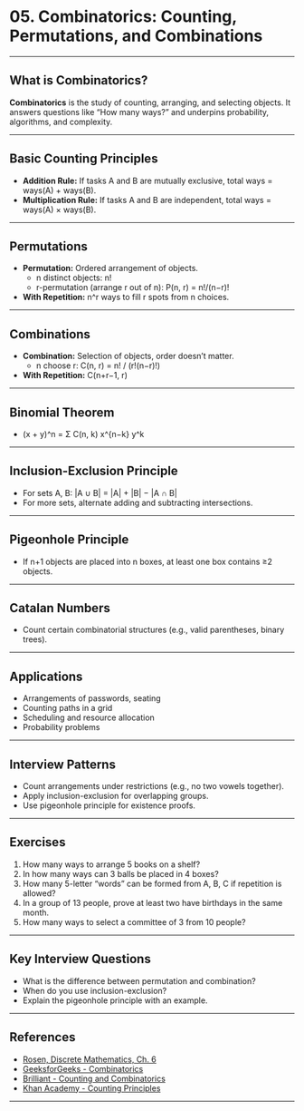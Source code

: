 # 05. Combinatorics: Counting, Permutations, and Combinations

---

## What is Combinatorics?

**Combinatorics** is the study of counting, arranging, and selecting objects. It answers questions like “How many ways?” and underpins probability, algorithms, and complexity.

---

## Basic Counting Principles

- **Addition Rule:** If tasks A and B are mutually exclusive, total ways = ways(A) + ways(B).
- **Multiplication Rule:** If tasks A and B are independent, total ways = ways(A) × ways(B).

---

## Permutations

- **Permutation:** Ordered arrangement of objects.
  - n distinct objects: n!
  - r-permutation (arrange r out of n): P(n, r) = n!/(n−r)!
- **With Repetition:** n^r ways to fill r spots from n choices.

---

## Combinations

- **Combination:** Selection of objects, order doesn’t matter.
  - n choose r: C(n, r) = n! / (r!(n−r)!)
- **With Repetition:** C(n+r−1, r)

---

## Binomial Theorem

- (x + y)^n = Σ C(n, k) x^{n−k} y^k

---

## Inclusion-Exclusion Principle

- For sets A, B: |A ∪ B| = |A| + |B| − |A ∩ B|
- For more sets, alternate adding and subtracting intersections.

---

## Pigeonhole Principle

- If n+1 objects are placed into n boxes, at least one box contains ≥2 objects.

---

## Catalan Numbers

- Count certain combinatorial structures (e.g., valid parentheses, binary trees).

---

## Applications

- Arrangements of passwords, seating
- Counting paths in a grid
- Scheduling and resource allocation
- Probability problems

---

## Interview Patterns

- Count arrangements under restrictions (e.g., no two vowels together).
- Apply inclusion-exclusion for overlapping groups.
- Use pigeonhole principle for existence proofs.

---

## Exercises

1. How many ways to arrange 5 books on a shelf?
2. In how many ways can 3 balls be placed in 4 boxes?
3. How many 5-letter “words” can be formed from A, B, C if repetition is allowed?
4. In a group of 13 people, prove at least two have birthdays in the same month.
5. How many ways to select a committee of 3 from 10 people?

---

## Key Interview Questions

- What is the difference between permutation and combination?
- When do you use inclusion-exclusion?
- Explain the pigeonhole principle with an example.

---

## References

- [Rosen, Discrete Mathematics, Ch. 6](https://www.mheducation.com/highered/product/discrete-mathematics-its-applications-rosen/M9780073383095.html)
- [GeeksforGeeks - Combinatorics](https://www.geeksforgeeks.org/combinatorics-in-mathematics/)
- [Brilliant - Counting and Combinatorics](https://brilliant.org/wiki/counting/)
- [Khan Academy - Counting Principles](https://www.khanacademy.org/math/statistics-probability/probability-library/basic-counting/v/basic-counting-principle)

---

